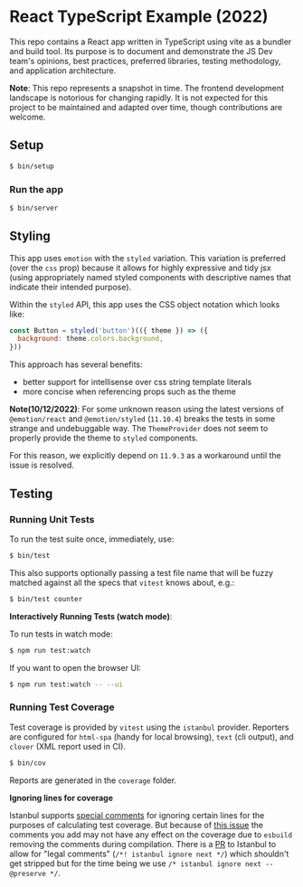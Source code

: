# React TypeScript Example (2022)

This repo contains a React app written in TypeScript using vite as a bundler
and build tool. Its purpose is to document and demonstrate the JS Dev team's
opinions, best practices, preferred libraries, testing methodology,
and application architecture.

**Note**: This repo represents a snapshot in time. The frontend development
landscape is notorious for changing rapidly. It is not expected for this project
to be maintained and adapted over time, though contributions are welcome.

## Setup

```bash
$ bin/setup
```

### Run the app

```bash
$ bin/server
```

## Styling

This app uses `emotion` with the `styled` variation. This variation is preferred
(over the `css` prop) because it allows for highly expressive and tidy jsx
(using appropriately named styled components with descriptive names that
indicate their intended purpose).

Within the `styled` API, this app uses the CSS object notation which looks like:

```js
const Button = styled('button')(({ theme }) => ({
  background: theme.colors.background,
}))
```

This approach has several benefits:
- better support for intellisense over css string template literals
- more concise when referencing props such as the theme

**Note(10/12/2022)**: For some unknown reason  using the latest versions of
`@emotion/react` and `@emotion/styled` (`11.10.4`) breaks the tests in some
strange and undebuggable way. The `ThemeProvider` does not seem to properly
provide the theme to `styled` components.

For this reason, we explicitly depend on `11.9.3` as a workaround until the
issue is resolved.

## Testing

### Running Unit Tests

To run the test suite once, immediately, use:

```bash
$ bin/test
```

This also supports optionally passing a test file name that will be fuzzy
matched against all the specs that `vitest` knows about, e.g.:

```bash
$ bin/test counter
```

**Interactively Running Tests (watch mode)**:

To run tests in watch mode:

```bash
$ npm run test:watch
```

If you want to open the browser UI:

```bash
$ npm run test:watch -- --ui
```

### Running Test Coverage

Test coverage is provided by `vitest` using the `istanbul` provider. Reporters
are configured for `html-spa` (handy for local browsing), `text` (cli output),
and `clover` (XML report used in CI).

```bash
$ bin/cov
```

Reports are generated in the `coverage` folder.

**Ignoring lines for coverage**

Istanbul supports [special comments](https://github.com/gotwarlost/istanbul/blob/master/ignoring-code-for-coverage.md)
for ignoring certain lines for the purposes of calculating test coverage. But
because of [this issue](https://github.com/vitest-dev/vitest/issues/2021) the
comments you add may not have any effect on the coverage due to `esbuild`
removing the comments during compilation. There is a [PR](https://github.com/istanbuljs/istanbuljs/pull/693)
to Istanbul to allow for "legal comments" (`/*! istanbul ignore next */`) which
shouldn't get stripped but for the time being we use `/* istanbul ignore next -- @preserve */`.
